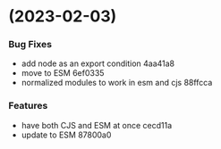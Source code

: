 #  (2023-02-03)


### Bug Fixes

* add node as an export condition 4aa41a8
* move to ESM 6ef0335
* normalized modules to work in esm and cjs 88ffcca


### Features

* have both CJS and ESM at once cecd11a
* update to ESM 87800a0



